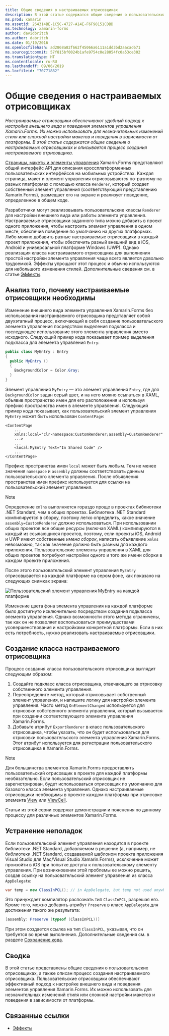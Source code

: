 ```yaml
---
title: Общие сведения о настраиваемых отрисовщиках
description: В этой статье содержатся общие сведения о пользовательских отрисовщиках и описывается процесс создания настраиваемого отрисовщика.
ms.prod: xamarin
ms.assetid: 264314BE-1C5C-4727-A14E-F6F98151CDBD
ms.technology: xamarin-forms
author: davidbritch
ms.author: dabritch
ms.date: 01/19/2016
ms.openlocfilehash: ad2868a82f662f45066a6111a1dd3bd2aacad671
ms.sourcegitcommit: 57f815bf0024b1afe9754c0e28054fc0a53ce302
ms.translationtype: HT
ms.contentlocale: ru-RU
ms.lasthandoff: 09/06/2019
ms.locfileid: "70771882"
---
```

# <a name="introduction-to-custom-renderers"></a>Общие сведения о настраиваемых отрисовщиках

_Настраиваемые отрисовщики обеспечивают удобный подход к настройке внешнего вида и поведения элементов управления Xamarin.Forms. Их можно использовать для незначительных изменений стиля или сложной настройки макетов и поведения в зависимости от платформы. В этой статье содержатся общие сведения о настраиваемых отрисовщиках и описывается процесс создания настраиваемого отрисовщика._

[Страницы, макеты и элементы управления](~/xamarin-forms/user-interface/controls/index.md) Xamarin.Forms представляют общий интерфейс API для описания кроссплатформенных пользовательских интерфейсов на мобильных устройствах. Каждая страница, макет и элемент управления отрисовываются по-разному на разных платформах с помощью класса `Renderer`, который создает собственный элемент управления (соответствующий представлению Xamarin.Forms), размещает его на экране и реализует поведение, определенное в общем коде.

Разработчики могут реализовывать пользовательские классы `Renderer` для настройки внешнего вида или работы элемента управления. Настраиваемые отрисовщики заданного типа можно добавить в проект одного приложения, чтобы настроить элемент управления в одном месте, обеспечив поведение по умолчанию на других платформах. Либо можно добавить разные настраиваемые отрисовщики в каждый проект приложения, чтобы обеспечить разный внешний вид в iOS, Android и универсальной платформе Windows (UWP). Однако реализация класса настраиваемого отрисовщика для выполнения простой настройки элемента управления чаще всего является довольно трудоемкой. Эффекты упрощают этот процесс и обычно используются для небольшого изменения стилей. Дополнительные сведения см. в статье [Эффекты](~/xamarin-forms/app-fundamentals/effects/index.md).

## <a name="examining-why-custom-renderers-are-necessary"></a>Анализ того, почему настраиваемые отрисовщики необходимы

Изменение внешнего вида элемента управления Xamarin.Forms без использования настраиваемого отрисовщика представляет собой двухэтапный процесс, включающий в себя создание пользовательского элемента управления посредством выделения подкласса и последующее использование этого элемента управления вместо исходного. Следующий пример кода показывает пример выделения подкласса для элемента управления `Entry`:

```csharp
public class MyEntry : Entry
{
  public MyEntry ()
  {
    BackgroundColor = Color.Gray;
  }
}
```

Элемент управления `MyEntry` — это элемент управления `Entry`, где для `BackgroundColor` задан серый цвет, и на него можно ссылаться в XAML, объявив пространство имен для его расположения и используя префикс пространства имен в элементе управления. Следующий пример кода показывает, как пользовательский элемент управления `MyEntry` может быть использован `ContentPage`:

```xaml
<ContentPage
    ...
    xmlns:local="clr-namespace:CustomRenderer;assembly=CustomRenderer"
    ...>
    ...
    <local:MyEntry Text="In Shared Code" />
    ...
</ContentPage>
```

Префикс пространства имен `local` может быть любым. Тем не менее значения `namespace` и `assembly` должны соответствовать данным пользовательского элемента управления. После объявления пространства имен префикс используется для ссылки на пользовательский элемент управления.

> [!NOTE]
> Определение `xmlns` выполняется гораздо проще в проектах библиотеки .NET Standard, чем в общих проектах. Библиотека .NET Standard компилируется в сборку, поэтому легко определить, какое значение `assembly=CustomRenderer` должно использоваться. При использовании общих проектов все общие ресурсы (включая XAML) компилируются в каждый из ссылающихся проектов, поэтому, если проекты iOS, Android и UWP имеют собственные *имена сборок*, написать объявление `xmlns` невозможно, так как значение должно быть разным для каждого приложения. Пользовательские элементы управления в XAML для общих проектов потребуют настройки одного и того же имени сборки в каждом проекте приложения.

После этого пользовательский элемент управления `MyEntry` отрисовывается на каждой платформе на сером фоне, как показано на следующих снимках экрана:

![](introduction-images/screenshots.png "Пользовательский элемент управления MyEntry на каждой платформе")

Изменение цвета фона элемента управления на каждой платформе было достигнуто исключительно посредством создания подкласса элемента управления. Однако возможности этого метода ограничены, так как он не позволяет воспользоваться преимуществами усовершенствования и настройками конкретной платформы. Если в них есть потребность, нужно реализовать настраиваемые отрисовщики.

## <a name="creating-a-custom-renderer-class"></a>Создание класса настраиваемого отрисовщика

Процесс создания класса пользовательского отрисовщика выглядит следующим образом:

1. Создайте подкласс класса отрисовщика, отвечающего за отрисовку собственного элемента управления.
1. Переопределите метод, который отрисовывает собственный элемент управления, и напишите логику для настройки элемента управления. Часто метод `OnElementChanged` используется для отрисовки собственного элемента управления, который вызывается при создании соответствующего элемента управления Xamarin.Forms.
1. Добавьте атрибут `ExportRenderer` в класс пользовательского отрисовщика, чтобы указать, что он будет использоваться для отрисовки пользовательского элемента управления Xamarin.Forms. Этот атрибут используется для регистрации пользовательского отрисовщика в Xamarin.Forms.

> [!NOTE]
> Для большинства элементов Xamarin.Forms предоставлять пользовательский отрисовщик в проекте для каждой платформы необязательно. Если пользовательский отрисовщик не зарегистрирован, будет использоваться отрисовщик по умолчанию для базового класса элемента управления. Однако настраиваемые отрисовщики необходимы в проекте каждом платформы при отрисовке элемента [View](xref:Xamarin.Forms.View) или [ViewCell](xref:Xamarin.Forms.ViewCell).

Статьи из этой серии содержат демонстрации и пояснения по данному процессу для различных элементов Xamarin.Forms.

## <a name="troubleshooting"></a>Устранение неполадок

Если пользовательский элемент управления находится в проекте библиотеки .NET Standard, добавляемом в решение (а, например, не библиотеки .NET Standard, создаваемой шаблоном проекта приложения Visual Studio для Mac/Visual Studio Xamarin.Forms), исключение может произойти в iOS при попытке доступа к пользовательскому элементу управления. При возникновении этой проблемы ее можно решить, создав ссылку на пользовательский элемент управления из класса `AppDelegate`:

```csharp
var temp = new ClassInPCL(); // in AppDelegate, but temp not used anywhere
```

Это принуждает компилятор распознать тип `ClassInPCL`, разрешая его. Кроме того, можно добавить атрибут `Preserve` в класс `AppDelegate` для достижения такого же результата:

```csharp
[assembly: Preserve (typeof (ClassInPCL))]
```

При этом создается ссылка на тип `ClassInPCL`, указывая, что он требуется во время выполнения. Дополнительные сведения см. в разделе [Сохранение кода](~/ios/deploy-test/linker.md).

## <a name="summary"></a>Сводка

В этой статье представлены общие сведения о пользовательских отрисовщиках, а также описан процесс создания настраиваемого отрисовщика. Пользовательские отрисовщики обеспечивают эффективный подход к настройке внешнего вида и поведения элементов управления Xamarin.Forms. Их можно использовать для незначительных изменений стиля или сложной настройки макетов и поведения в зависимости от платформы.

## <a name="related-links"></a>Связанные ссылки

- [Эффекты](~/xamarin-forms/app-fundamentals/effects/index.md)
